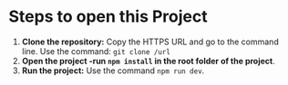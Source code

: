 # Steps to open this Project
1. **Clone the repository:** Copy the HTTPS URL and go to the command line. Use the command: `git clone /url`
2. **Open the project -run `npm install` in the root folder of the project**.
3. **Run the project:** Use the command `npm run dev`.
